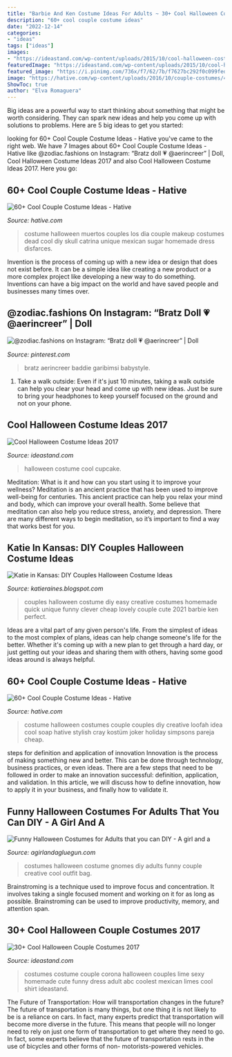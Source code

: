 ```yaml
---
title: "Barbie And Ken Costume Ideas For Adults ~ 30+ Cool Halloween Couple Costumes 2017"
description: "60+ cool couple costume ideas"
date: "2022-12-14"
categories:
- "ideas"
tags: ["ideas"]
images:
- "https://ideastand.com/wp-content/uploads/2015/10/cool-halloween-costume-ideas/13-cool-halloween-costume-ideas.jpg"
featuredImage: "https://ideastand.com/wp-content/uploads/2015/10/cool-halloween-costume-ideas/13-cool-halloween-costume-ideas.jpg"
featured_image: "https://i.pinimg.com/736x/f7/62/7b/f7627bc292f0c099fed3d4e395f7b787.jpg"
image: "https://hative.com/wp-content/uploads/2016/10/couple-costumes/49-couple-costume-ideas.jpg"
ShowToc: true
author: "Elva Romaguera"
---
```



Big ideas are a powerful way to start thinking about something that might be worth considering. They can spark new ideas and help you come up with solutions to problems. Here are 5 big ideas to get you started: 

	

		
looking for 60+ Cool Couple Costume Ideas - Hative you've came to the right web. We have 7 Images about 60+ Cool Couple Costume Ideas - Hative like @zodiac.fashions on Instagram: “Bratz doll 💗 @aerincreer” | Doll, Cool Halloween Costume Ideas 2017 and also Cool Halloween Costume Ideas 2017. Here you go:
		
    
## 60+ Cool Couple Costume Ideas - Hative

<img loading=lazy src="https://hative.com/wp-content/uploads/2016/10/couple-costumes/48-couple-costume-ideas-2.jpg" onerror="this.onerror=null;this.src='https://tse4.mm.bing.net/th?id=OIP.VWY0OSmQFXVfjhpxTSERSwHaJt&amp;pid=15.1';" alt="60+ Cool Couple Costume Ideas - Hative">

_Source: hative.com_

>costume halloween muertos couples los dia couple makeup costumes dead cool diy skull catrina unique mexican sugar homemade dress disfarces. 

	

Invention is the process of coming up with a new idea or design that does not exist before. It can be a simple idea like creating a new product or a more complex project like developing a new way to do something. Inventions can have a big impact on the world and have saved people and businesses many times over.

    
## @zodiac.fashions On Instagram: “Bratz Doll 💗 @aerincreer” | Doll

<img loading=lazy src="https://i.pinimg.com/736x/f7/62/7b/f7627bc292f0c099fed3d4e395f7b787.jpg" onerror="this.onerror=null;this.src='https://tse3.mm.bing.net/th?id=OIP.QNrlGmNhFPWuj7YYBoXwLgHaI1&amp;pid=15.1';" alt="@zodiac.fashions on Instagram: “Bratz doll 💗 @aerincreer” | Doll">

_Source: pinterest.com_

>bratz aerincreer baddie garibimsi babystyle. 

	

1. Take a walk outside: Even if it's just 10 minutes, taking a walk outside can help you clear your head and come up with new ideas. Just be sure to bring your headphones to keep yourself focused on the ground and not on your phone.

    
## Cool Halloween Costume Ideas 2017

<img loading=lazy src="https://ideastand.com/wp-content/uploads/2015/10/cool-halloween-costume-ideas/13-cool-halloween-costume-ideas.jpg" onerror="this.onerror=null;this.src='https://tse1.mm.bing.net/th?id=OIP.eNAhJ5UU1ZT690RKcznMcQHaPG&amp;pid=15.1';" alt="Cool Halloween Costume Ideas 2017">

_Source: ideastand.com_

>halloween costume cool cupcake. 

	

Meditation: What is it and how can you start using it to improve your wellness?
Meditation is an ancient practice that has been used to improve well-being for centuries. This ancient practice can help you relax your mind and body, which can improve your overall health. Some believe that meditation can also help you reduce stress, anxiety, and depression. There are many different ways to begin meditation, so it’s important to find a way that works best for you.

    
## Katie In Kansas: DIY Couples Halloween Costume Ideas

<img loading=lazy src="http://1.bp.blogspot.com/-peNTiTTJMOE/UiaN4i4Vt-I/AAAAAAAACz8/q7a-tbdOkwk/s1600/340918_2041767406110_1753787546_o.jpg" onerror="this.onerror=null;this.src='https://tse1.mm.bing.net/th?id=OIP.nSOsSQnieAPj-M3dJiJK4QHaJ4&amp;pid=15.1';" alt="Katie in Kansas: DIY Couples Halloween Costume Ideas">

_Source: katieraines.blogspot.com_

>couples halloween costume diy easy creative costumes homemade quick unique funny clever cheap lovely couple cute 2021 barbie ken perfect. 

	

Ideas are a vital part of any given person's life. From the simplest of ideas to the most complex of plans, ideas can help change someone's life for the better. Whether it's coming up with a new plan to get through a hard day, or just getting out your ideas and sharing them with others, having some good ideas around is always helpful.

    
## 60+ Cool Couple Costume Ideas - Hative

<img loading=lazy src="https://hative.com/wp-content/uploads/2016/10/couple-costumes/49-couple-costume-ideas.jpg" onerror="this.onerror=null;this.src='https://tse4.mm.bing.net/th?id=OIP.Ih4_uJGrr_tMRQysjKTTAwHaJ6&amp;pid=15.1';" alt="60+ Cool Couple Costume Ideas - Hative">

_Source: hative.com_

>costume halloween costumes couple couples diy creative loofah idea cool soap hative stylish cray kostüm joker holiday simpsons pareja cheap. 

	

steps for definition and application of innovation
Innovation is the process of making something new and better. This can be done through technology, business practices, or even ideas. There are a few steps that need to be followed in order to make an innovation successful: definition, application, and validation. In this article, we will discuss how to define innovation, how to apply it in your business, and finally how to validate it.

    
## Funny Halloween Costumes For Adults That You Can DIY - A Girl And A

<img loading=lazy src="https://www.agirlandagluegun.com/wp-content/uploads/2016/09/e524014e31594cc915cf16025ef4bca4.jpg" onerror="this.onerror=null;this.src='https://tse2.mm.bing.net/th?id=OIP.xXDHSGSaeMufuuEu_PjDVwHaJ-&amp;pid=15.1';" alt="Funny Halloween Costumes for Adults that you can DIY - A girl and a">

_Source: agirlandagluegun.com_

>costumes halloween costume gnomes diy adults funny couple creative cool outfit bag. 

	

Brainstroming is a technique used to improve focus and concentration. It involves taking a single focused moment and working on it for as long as possible. Brainstroming can be used to improve productivity, memory, and attention span.

    
## 30+ Cool Halloween Couple Costumes 2017

<img loading=lazy src="https://ideastand.com/wp-content/uploads/2016/09/couple-costumes/10-couple-costume-ideas.jpg" onerror="this.onerror=null;this.src='https://tse1.mm.bing.net/th?id=OIP.Ako5Sjb2ZU56IpXjLHcjXgHaOD&amp;pid=15.1';" alt="30+ Cool Halloween Couple Costumes 2017">

_Source: ideastand.com_

>costumes costume couple corona halloween couples lime sexy homemade cute funny dress adult abc coolest mexican limes cool shirt ideastand. 

	

The Future of Transportation: How will transportation changes in the future?
The future of transportation is many things, but one thing it is not likely to be is a reliance on cars. In fact, many experts predict that transportation will become more diverse in the future. This means that people will no longer need to rely on just one form of transportation to get where they need to go. In fact, some experts believe that the future of transportation rests in the use of bicycles and other forms of non- motorists-powered vehicles.

